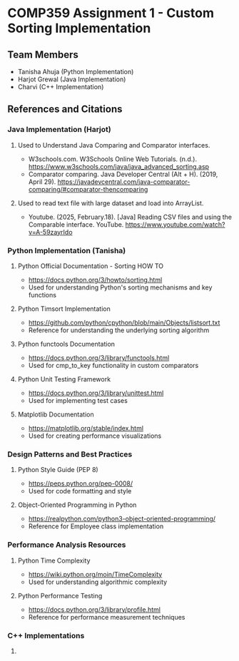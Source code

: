 # COMP359 Assignment 1 - Custom Sorting Implementation

## Team Members
- Tanisha Ahuja (Python Implementation)
- Harjot Grewal (Java Implementation)
- Charvi (C++ Implementation)

## References and Citations
### Java Implementation (Harjot)
1. Used to Understand Java Comparing and Comparator interfaces.
   - W3schools.com. W3Schools Online Web Tutorials. (n.d.). https://www.w3schools.com/java/java_advanced_sorting.asp
   - Comparator comparing. Java Developer Central (Alt + H). (2019, April 29). https://javadevcentral.com/java-comparator-comparing/#comparator-thencomparing 

2. Used to read text file with large dataset and load into ArrayList.
   - Youtube. (2025, February.18). [Java] Reading CSV files and using the Comparable interface. YouTube. https://www.youtube.com/watch?v=A-59zayrIdo


### Python Implementation (Tanisha)
1. Python Official Documentation - Sorting HOW TO
   - https://docs.python.org/3/howto/sorting.html
   - Used for understanding Python's sorting mechanisms and key functions

2. Python Timsort Implementation
   - https://github.com/python/cpython/blob/main/Objects/listsort.txt
   - Reference for understanding the underlying sorting algorithm

3. Python functools Documentation
   - https://docs.python.org/3/library/functools.html
   - Used for cmp_to_key functionality in custom comparators

4. Python Unit Testing Framework
   - https://docs.python.org/3/library/unittest.html
   - Used for implementing test cases

5. Matplotlib Documentation
   - https://matplotlib.org/stable/index.html
   - Used for creating performance visualizations

### Design Patterns and Best Practices
1. Python Style Guide (PEP 8)
   - https://peps.python.org/pep-0008/
   - Used for code formatting and style

2. Object-Oriented Programming in Python
   - https://realpython.com/python3-object-oriented-programming/
   - Reference for Employee class implementation

### Performance Analysis Resources
1. Python Time Complexity
   - https://wiki.python.org/moin/TimeComplexity
   - Used for understanding algorithmic complexity

2. Python Performance Testing
   - https://docs.python.org/3/library/profile.html
   - Reference for performance measurement techniques

### C++ Implementations
1. 

